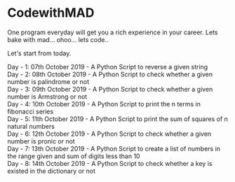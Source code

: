 # CodewithMAD
One program everyday will get you a rich experience in your career. Lets bake with mad... ohoo... lets code..

Let's start from today.

Day - 1: 07th October 2019 - A Python Script to reverse a given string <br/>
Day - 2: 08th October 2019 - A Python Script to check whether a given number is palindrome or not <br/>
Day - 3: 09th October 2019 - A Python Script to check whether a given number is Armstrong or not <br/>
Day - 4: 10th October 2019 - A Python Script to print the n terms in fibonacci series <br/>
Day - 5: 11th October 2019 - A Python Script to print the sum of squares of n natural numbers <br/>
Day - 6: 12th October 2019 - A Python Script to check whether a given number is pronic or not <br/>
Day - 7: 13th October 2019 - A Python Script to create a list of numbers in the range given and sum of digits less than 10<br/>
Day - 8: 14th October 2019 - A Python Script to check whether a key is existed in the dictionary or not <br/>
